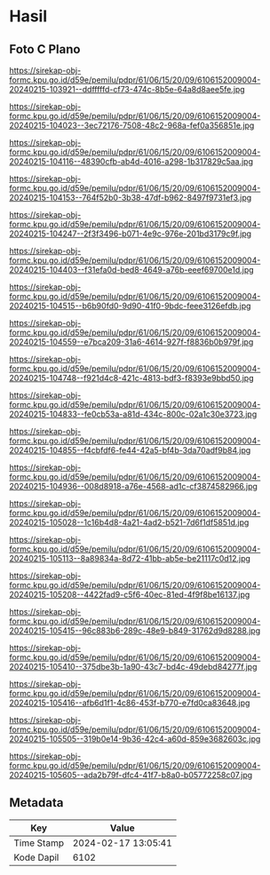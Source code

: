 # Hasil

## Foto C Plano

https://sirekap-obj-formc.kpu.go.id/d59e/pemilu/pdpr/61/06/15/20/09/6106152009004-20240215-103921--ddfffffd-cf73-474c-8b5e-64a8d8aee5fe.jpg

https://sirekap-obj-formc.kpu.go.id/d59e/pemilu/pdpr/61/06/15/20/09/6106152009004-20240215-104023--3ec72176-7508-48c2-968a-fef0a356851e.jpg

https://sirekap-obj-formc.kpu.go.id/d59e/pemilu/pdpr/61/06/15/20/09/6106152009004-20240215-104116--48390cfb-ab4d-4016-a298-1b317829c5aa.jpg

https://sirekap-obj-formc.kpu.go.id/d59e/pemilu/pdpr/61/06/15/20/09/6106152009004-20240215-104153--764f52b0-3b38-47df-b962-8497f9731ef3.jpg

https://sirekap-obj-formc.kpu.go.id/d59e/pemilu/pdpr/61/06/15/20/09/6106152009004-20240215-104247--2f3f3496-b071-4e9c-976e-201bd3179c9f.jpg

https://sirekap-obj-formc.kpu.go.id/d59e/pemilu/pdpr/61/06/15/20/09/6106152009004-20240215-104403--f31efa0d-bed8-4649-a76b-eeef69700e1d.jpg

https://sirekap-obj-formc.kpu.go.id/d59e/pemilu/pdpr/61/06/15/20/09/6106152009004-20240215-104515--b6b90fd0-9d90-41f0-9bdc-feee3126efdb.jpg

https://sirekap-obj-formc.kpu.go.id/d59e/pemilu/pdpr/61/06/15/20/09/6106152009004-20240215-104559--e7bca209-31a6-4614-927f-f8836b0b979f.jpg

https://sirekap-obj-formc.kpu.go.id/d59e/pemilu/pdpr/61/06/15/20/09/6106152009004-20240215-104748--f921d4c8-421c-4813-bdf3-f8393e9bbd50.jpg

https://sirekap-obj-formc.kpu.go.id/d59e/pemilu/pdpr/61/06/15/20/09/6106152009004-20240215-104833--fe0cb53a-a81d-434c-800c-02a1c30e3723.jpg

https://sirekap-obj-formc.kpu.go.id/d59e/pemilu/pdpr/61/06/15/20/09/6106152009004-20240215-104855--f4cbfdf6-fe44-42a5-bf4b-3da70adf9b84.jpg

https://sirekap-obj-formc.kpu.go.id/d59e/pemilu/pdpr/61/06/15/20/09/6106152009004-20240215-104936--008d8918-a76e-4568-ad1c-cf3874582966.jpg

https://sirekap-obj-formc.kpu.go.id/d59e/pemilu/pdpr/61/06/15/20/09/6106152009004-20240215-105028--1c16b4d8-4a21-4ad2-b521-7d6f1df5851d.jpg

https://sirekap-obj-formc.kpu.go.id/d59e/pemilu/pdpr/61/06/15/20/09/6106152009004-20240215-105113--8a89834a-8d72-41bb-ab5e-be21117c0d12.jpg

https://sirekap-obj-formc.kpu.go.id/d59e/pemilu/pdpr/61/06/15/20/09/6106152009004-20240215-105208--4422fad9-c5f6-40ec-81ed-4f9f8be16137.jpg

https://sirekap-obj-formc.kpu.go.id/d59e/pemilu/pdpr/61/06/15/20/09/6106152009004-20240215-105415--96c883b6-289c-48e9-b849-31762d9d8288.jpg

https://sirekap-obj-formc.kpu.go.id/d59e/pemilu/pdpr/61/06/15/20/09/6106152009004-20240215-105410--375dbe3b-1a90-43c7-bd4c-49debd84277f.jpg

https://sirekap-obj-formc.kpu.go.id/d59e/pemilu/pdpr/61/06/15/20/09/6106152009004-20240215-105416--afb6d1f1-4c86-453f-b770-e7fd0ca83648.jpg

https://sirekap-obj-formc.kpu.go.id/d59e/pemilu/pdpr/61/06/15/20/09/6106152009004-20240215-105505--319b0e14-9b36-42c4-a60d-859e3682603c.jpg

https://sirekap-obj-formc.kpu.go.id/d59e/pemilu/pdpr/61/06/15/20/09/6106152009004-20240215-105605--ada2b79f-dfc4-41f7-b8a0-b05772258c07.jpg


## Metadata

| Key        | Value               |
| ---------- | ------------------- |
| Time Stamp | 2024-02-17 13:05:41 |
| Kode Dapil | 6102                |



